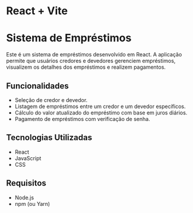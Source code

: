 # React + Vite

# Sistema de Empréstimos

Este é um sistema de empréstimos desenvolvido em React. A aplicação permite que usuários credores e devedores gerenciem empréstimos, visualizem os detalhes dos empréstimos e realizem pagamentos.

## Funcionalidades

- Seleção de credor e devedor.
- Listagem de empréstimos entre um credor e um devedor específicos.
- Cálculo do valor atualizado do empréstimo com base em juros diários.
- Pagamento de empréstimos com verificação de senha.

## Tecnologias Utilizadas

- React
- JavaScript
- CSS

## Requisitos

- Node.js
- npm (ou Yarn)
